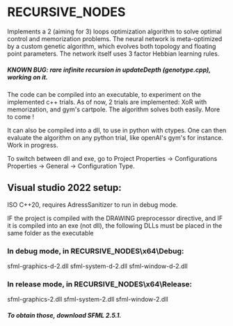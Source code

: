 # RECURSIVE_NODES

Implements a 2 (aiming for 3) loops optimization algorithm to solve optimal control and memorization problems. The neural network is meta-optimized by a custom genetic algorithm, which evolves both topology and floating point parameters. The network itself uses 3 factor Hebbian learning rules. 

##### KNOWN BUG: rare infinite recursion in updateDepth (genotype.cpp), working on it.

The code can be compiled into an executable, to experiment on the implemented c++ trials. As of now, 2 trials are implemented: XoR with memorization, and gym's cartpole. The algorithm solves both easily. More to come !

It can also be compiled into a dll, to use in python with ctypes. One can then evaluate the algorithm on any python trial, like openAI's gym's for instance. Work in progress.

To switch between dll and exe, go to Project Properties -> Configurations Properties -> General -> Configuration Type. 

## Visual studio 2022 setup:

ISO C++20, requires AdressSanitizer to run in debug mode. 


IF the project is compiled with the DRAWING preprocessor directive, and IF it is compiled into an exe (not dll), the following DLLs must be placed in the same folder as the executable 
### In debug mode, in RECURSIVE_NODES\x64\Debug:

  sfml-graphics-d-2.dll     sfml-system-d-2.dll     sfml-window-d-2.dll
  
  
### In release mode, in RECURSIVE_NODES\x64\Release:

  sfml-graphics-2.dll      sfml-system-2.dll     sfml-window-2.dll
  
 
##### To obtain those, download SFML 2.5.1.
